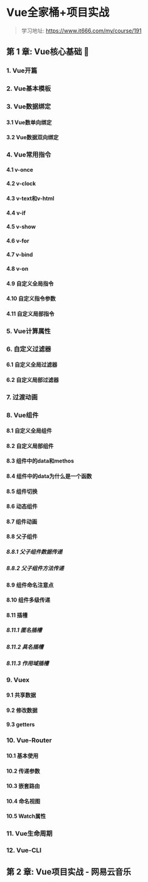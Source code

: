 # Vue全家桶+项目实战

> 学习地址: https://www.it666.com/my/course/191

## 第 1 章: Vue核心基础 🚩

### 1. Vue开篇

### 2. Vue基本模板

### 3. Vue数据绑定

#### 3.1 Vue数单向绑定

#### 3.2 Vue数据双向绑定

### 4. Vue常用指令

#### 4.1 v-once

#### 4.2 v-clock

#### 4.3 v-text和v-html

#### 4.4 v-if

#### 4.5 v-show

#### 4.6 v-for

#### 4.7 v-bind

#### 4.8 v-on

#### 4.9 自定义全局指令

#### 4.10 自定义指令参数

#### 4.11 自定义局部指令

### 5. Vue计算属性

### 6. 自定义过滤器

#### 6.1 自定义全局过滤器

#### 6.2 自定义局部过滤器

### 7. 过渡动画

### 8. Vue组件

#### 8.1 自定义全局组件

#### 8.2 自定义局部组件

#### 8.3 组件中的data和methos

#### 8.4 组件中的data为什么是一个函数

#### 8.5 组件切换

#### 8.6 动态组件

#### 8.7 组件动画

#### 8.8 父子组件

##### 8.8.1 父子组件数据传递

##### 8.8.2 父子组件方法传递

#### 8.9 组件命名注意点

#### 8.10 组件多级传递

#### 8.11 插槽

##### 8.11.1 匿名插槽

##### 8.11.2 具名插槽

##### 8.11.3 作用域插槽

### 9. Vuex

#### 9.1 共享数据

#### 9.2 修改数据

#### 9.3 getters

### 10. Vue-Router

#### 10.1 基本使用

#### 10.2 传递参数

#### 10.3 嵌套路由

#### 10.4 命名视图

#### 10.5 Watch属性

### 11. Vue生命周期

### 12. Vue-CLI

## 第 2 章: Vue项目实战 - 网易云音乐